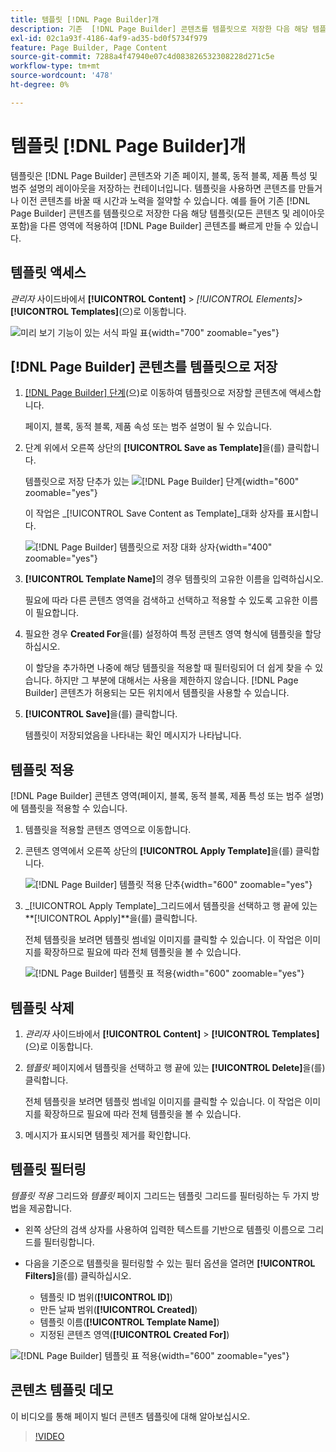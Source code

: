 ```yaml
---
title: 템플릿 [!DNL Page Builder]개
description: 기존  [!DNL Page Builder] 콘텐츠를 템플릿으로 저장한 다음 해당 템플릿을 다른 영역에 적용하는 방법에 대해 알아봅니다.
exl-id: 02c1a93f-4186-4af9-ad35-bd0f5734f979
feature: Page Builder, Page Content
source-git-commit: 7288a4f47940e07c4d083826532308228d271c5e
workflow-type: tm+mt
source-wordcount: '478'
ht-degree: 0%

---
```


# 템플릿 [!DNL Page Builder]개

템플릿은 [!DNL Page Builder] 콘텐츠와 기존 페이지, 블록, 동적 블록, 제품 특성 및 범주 설명의 레이아웃을 저장하는 컨테이너입니다. 템플릿을 사용하면 콘텐츠를 만들거나 이전 콘텐츠를 바꿀 때 시간과 노력을 절약할 수 있습니다. 예를 들어 기존 [!DNL Page Builder] 콘텐츠를 템플릿으로 저장한 다음 해당 템플릿(모든 콘텐츠 및 레이아웃 포함)을 다른 영역에 적용하여 [!DNL Page Builder] 콘텐츠를 빠르게 만들 수 있습니다.

## 템플릿 액세스

_관리자_ 사이드바에서 **[!UICONTROL Content]** > _[!UICONTROL Elements]_>**[!UICONTROL Templates]**(으)로 이동합니다.

![미리 보기 기능이 있는 서식 파일 표](./assets/templates-list.png){width="700" zoomable="yes"}

## [!DNL Page Builder] 콘텐츠를 템플릿으로 저장

1. [[!DNL Page Builder] 단계](workspace.md#stage)(으)로 이동하여 템플릿으로 저장할 콘텐츠에 액세스합니다.

   페이지, 블록, 동적 블록, 제품 속성 또는 범주 설명이 될 수 있습니다.

1. 단계 위에서 오른쪽 상단의 **[!UICONTROL Save as Template]**&#x200B;을(를) 클릭합니다.

   템플릿으로 저장 단추가 있는 ![[!DNL Page Builder] 단계](./assets/pb-templates-saveastemplate-button.png){width="600" zoomable="yes"}

   이 작업은 _[!UICONTROL Save Content as Template]_대화 상자를 표시합니다.

   ![[!DNL Page Builder] 템플릿으로 저장 대화 상자](./assets/pb-templates-save-dialog.png){width="400" zoomable="yes"}

1. **[!UICONTROL Template Name]**&#x200B;의 경우 템플릿의 고유한 이름을 입력하십시오.

   필요에 따라 다른 콘텐츠 영역을 검색하고 선택하고 적용할 수 있도록 고유한 이름이 필요합니다.

1. 필요한 경우 **Created For**&#x200B;을(를) 설정하여 특정 콘텐츠 영역 형식에 템플릿을 할당하십시오.

   이 할당을 추가하면 나중에 해당 템플릿을 적용할 때 필터링되어 더 쉽게 찾을 수 있습니다. 하지만 그 부분에 대해서는 사용을 제한하지 않습니다. [!DNL Page Builder] 콘텐츠가 허용되는 모든 위치에서 템플릿을 사용할 수 있습니다.

1. **[!UICONTROL Save]**&#x200B;을(를) 클릭합니다.

   템플릿이 저장되었음을 나타내는 확인 메시지가 나타납니다.

## 템플릿 적용

[!DNL Page Builder] 콘텐츠 영역(페이지, 블록, 동적 블록, 제품 특성 또는 범주 설명)에 템플릿을 적용할 수 있습니다.

1. 템플릿을 적용할 콘텐츠 영역으로 이동합니다.

1. 콘텐츠 영역에서 오른쪽 상단의 **[!UICONTROL Apply Template]**&#x200B;을(를) 클릭합니다.

   ![[!DNL Page Builder] 템플릿 적용 단추](./assets/pb-templates-applytemplate-button.png){width="600" zoomable="yes"}

1. _[!UICONTROL Apply Template]_그리드에서 템플릿을 선택하고 행 끝에 있는&#x200B;**[!UICONTROL Apply]**을(를) 클릭합니다.

   전체 템플릿을 보려면 템플릿 썸네일 이미지를 클릭할 수 있습니다. 이 작업은 이미지를 확장하므로 필요에 따라 전체 템플릿을 볼 수 있습니다.

   ![[!DNL Page Builder] 템플릿 표 적용](./assets/pb-templates-apply-slideout-nofilters.png){width="600" zoomable="yes"}

## 템플릿 삭제

1. _관리자_ 사이드바에서 **[!UICONTROL Content]** > **[!UICONTROL Templates]**(으)로 이동합니다.

1. _템플릿_ 페이지에서 템플릿을 선택하고 행 끝에 있는 **[!UICONTROL Delete]**&#x200B;을(를) 클릭합니다.

   전체 템플릿을 보려면 템플릿 썸네일 이미지를 클릭할 수 있습니다. 이 작업은 이미지를 확장하므로 필요에 따라 전체 템플릿을 볼 수 있습니다.

1. 메시지가 표시되면 템플릿 제거를 확인합니다.

## 템플릿 필터링

_템플릿 적용_ 그리드와 _템플릿_ 페이지 그리드는 템플릿 그리드를 필터링하는 두 가지 방법을 제공합니다.

- 왼쪽 상단의 검색 상자를 사용하여 입력한 텍스트를 기반으로 템플릿 이름으로 그리드를 필터링합니다.

- 다음을 기준으로 템플릿을 필터링할 수 있는 필터 옵션을 열려면 **[!UICONTROL Filters]**&#x200B;을(를) 클릭하십시오.

   - 템플릿 ID 범위(**[!UICONTROL ID]**)
   - 만든 날짜 범위(**[!UICONTROL Created]**)
   - 템플릿 이름(**[!UICONTROL Template Name]**)
   - 지정된 콘텐츠 영역(**[!UICONTROL Created For]**)

![[!DNL Page Builder] 템플릿 표 적용](./assets/pb-templates-apply-slideout-withfilters.png){width="600" zoomable="yes"}

## 콘텐츠 템플릿 데모

이 비디오를 통해 페이지 빌더 콘텐츠 템플릿에 대해 알아보십시오.

>[!VIDEO](https://video.tv.adobe.com/v/343787?quality=12&learn=on)
